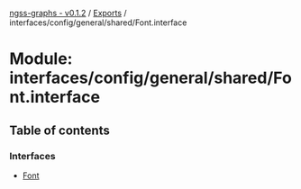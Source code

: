 [ngss-graphs - v0.1.2](../README.md) / [Exports](../modules.md) / interfaces/config/general/shared/Font.interface

# Module: interfaces/config/general/shared/Font.interface

## Table of contents

### Interfaces

- [Font](../interfaces/interfaces_config_general_shared_font_interface.font.md)
